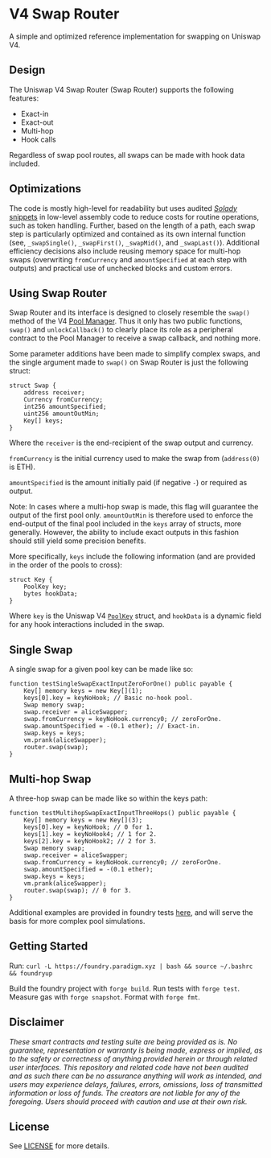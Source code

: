 # V4 Swap Router

A simple and optimized reference implementation for swapping on Uniswap V4.

## Design

The Uniswap V4 Swap Router (Swap Router) supports the following features:

- Exact-in
- Exact-out
- Multi-hop
- Hook calls

Regardless of swap pool routes, all swaps can be made with hook data included.

## Optimizations

The code is mostly high-level for readability but uses audited [*Solady* snippets](https://github.com/Vectorized/solady/blob/main/src/utils/SafeTransferLib.sol) in low-level assembly code to reduce costs for routine operations, such as token handling. Further, based on the length of a path, each swap step is particularly optimized and contained as its own internal function (see, `_swapSingle()`, `_swapFirst()`, `_swapMid()`, and `_swapLast()`). Additional efficiency decisions also include reusing memory space for multi-hop swaps (overwriting `fromCurrency` and `amountSpecified` at each step with outputs) and practical use of unchecked blocks and custom errors.

## Using Swap Router

Swap Router and its interface is designed to closely resemble the `swap()` method of the V4 [Pool Manager](https://github.com/Uniswap/v4-core/blob/main/src/PoolManager.sol). Thus it only has two public functions, `swap()` and `unlockCallback()` to clearly place its role as a peripheral contract to the Pool Manager to receive a swap callback, and nothing more.

Some parameter additions have been made to simplify complex swaps, and the single argument made to `swap()` on Swap Router is just the following struct:

```solidity
struct Swap {
    address receiver;
    Currency fromCurrency;
    int256 amountSpecified;
    uint256 amountOutMin;
    Key[] keys;
}
```

Where the `receiver` is the end-recipient of the swap output and currency. 

`fromCurrency` is the initial currency used to make the swap from (`address(0)` is ETH).

`amountSpecified` is the amount initially paid (if negative `-`) or required as output.

Note: In cases where a multi-hop swap is made, this flag will guarantee the output of the first pool only.
`amountOutMin` is therefore used to enforce the end-output of the final pool included in the `keys` array of structs, more generally. However, the ability to include exact outputs in this fashion should still yield some precision benefits.

More specifically, `keys` include the following information (and are provided in the order of the pools to cross):

```solidity
struct Key {
    PoolKey key;
    bytes hookData;
}
```

Where `key` is the Uniswap V4 [`PoolKey`](https://github.com/Uniswap/v4-core/blob/main/src/types/PoolKey.sol) struct, and `hookData` is a dynamic field for any hook interactions included in the swap.

## Single Swap

A single swap for a given pool key can be made like so:

```solidity
function testSingleSwapExactInputZeroForOne() public payable {
    Key[] memory keys = new Key[](1);
    keys[0].key = keyNoHook; // Basic no-hook pool.
    Swap memory swap;
    swap.receiver = aliceSwapper;
    swap.fromCurrency = keyNoHook.currency0; // zeroForOne.
    swap.amountSpecified = -(0.1 ether); // Exact-in.
    swap.keys = keys;
    vm.prank(aliceSwapper);
    router.swap(swap);
}
```

## Multi-hop Swap

A three-hop swap can be made like so within the keys path:

```solidity
function testMultihopSwapExactInputThreeHops() public payable {
    Key[] memory keys = new Key[](3);
    keys[0].key = keyNoHook; // 0 for 1.
    keys[1].key = keyNoHook4; // 1 for 2.
    keys[2].key = keyNoHook2; // 2 for 3.
    Swap memory swap;
    swap.receiver = aliceSwapper;
    swap.fromCurrency = keyNoHook.currency0; // zeroForOne.
    swap.amountSpecified = -(0.1 ether);
    swap.keys = keys;
    vm.prank(aliceSwapper);
    router.swap(swap); // 0 for 3.
}
```

Additional examples are provided in foundry tests [here](./test/V4SwapRouter.t.sol), and will serve the basis for more complex pool simulations.

## Getting Started

Run: `curl -L https://foundry.paradigm.xyz | bash && source ~/.bashrc && foundryup`

Build the foundry project with `forge build`. Run tests with `forge test`. Measure gas with `forge snapshot`. Format with `forge fmt`.

## Disclaimer

*These smart contracts and testing suite are being provided as is. No guarantee, representation or warranty is being made, express or implied, as to the safety or correctness of anything provided herein or through related user interfaces. This repository and related code have not been audited and as such there can be no assurance anything will work as intended, and users may experience delays, failures, errors, omissions, loss of transmitted information or loss of funds. The creators are not liable for any of the foregoing. Users should proceed with caution and use at their own risk.*

## License

See [LICENSE](./LICENSE) for more details.
